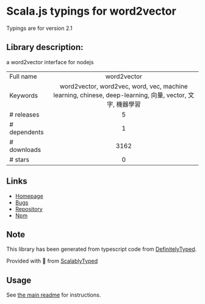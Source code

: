 
# Scala.js typings for word2vector

Typings are for version 2.1

## Library description:
a word2vector interface for nodejs

|                    |                 |
| ------------------ | :-------------: |
| Full name          | word2vector |
| Keywords           | word2vector, word2vec, word, vec, machine learning, chinese, deep-learning, 向量, vector, 文字, 機器學習 |
| # releases         | 5 |
| # dependents       | 1 |
| # downloads        | 3162 |
| # stars            | 0 |

## Links
- [Homepage](https://github.com/LeeXun/word2vector#readme)
- [Bugs](https://github.com/LeeXun/word2vector/issues)
- [Repository](https://github.com/LeeXun/word2vector)
- [Npm](https://www.npmjs.com/package/word2vector)
    


## Note
This library has been generated from typescript code from [DefinitelyTyped](https://definitelytyped.org).

Provided with :purple_heart: from [ScalablyTyped](https://github.com/oyvindberg/ScalablyTyped)

## Usage
See [the main readme](../../readme.md) for instructions.


